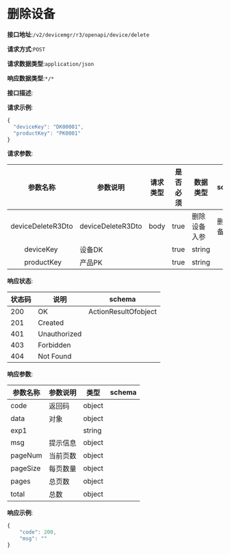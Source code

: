 # 删除设备


**接口地址**:`/v2/devicemgr/r3/openapi/device/delete`


**请求方式**:`POST`


**请求数据类型**:`application/json`


**响应数据类型**:`*/*`


**接口描述**:


**请求示例**:


```javascript
{
  "deviceKey": "DK00001",
  "productKey": "PK0001"
}
```


**请求参数**:


| 参数名称               | 参数说明          | 请求类型 | 是否必须 | 数据类型     | schema       |
| ---------------------- | ----------------- | -------- | -------- | ------------ | ------------ |
| deviceDeleteR3Dto      | deviceDeleteR3Dto | body     | true     | 删除设备入参 | 删除设备入参 |
| &emsp;&emsp;deviceKey  | 设备DK            |          | true     | string       |              |
| &emsp;&emsp;productKey | 产品PK            |          | true     | string       |              |


**响应状态**:


| 状态码 | 说明         | schema               |
| ------ | ------------ | -------------------- |
| 200    | OK           | ActionResultOfobject |
| 201    | Created      |                      |
| 401    | Unauthorized |                      |
| 403    | Forbidden    |                      |
| 404    | Not Found    |                      |


**响应参数**:


| 参数名称 | 参数说明 | 类型   | schema |
| -------- | -------- | ------ | ------ |
| code     | 返回码   | object |        |
| data     | 对象     | object |        |
| exp1     |          | string |        |
| msg      | 提示信息 | object |        |
| pageNum  | 当前页数 | object |        |
| pageSize | 每页数量 | object |        |
| pages    | 总页数   | object |        |
| total    | 总数     | object |        |


**响应示例**:
```javascript
{
	"code": 200,
	"msg": ""
}
```
